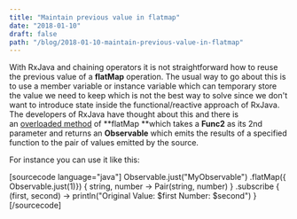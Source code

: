 ```yaml
---
title: "Maintain previous value in flatmap"
date: "2018-01-10"
draft: false
path: "/blog/2018-01-10-maintain-previous-value-in-flatmap"
---
```


With RxJava and chaining operators it is not straightforward how to reuse the previous value of a **flatMap** operation. The usual way to go about this is to use a member variable or instance variable which can temporary store the value we need to keep which is not the best way to solve since we don't want to introduce state inside the functional/reactive approach of RxJava. The developers of RxJava have thought about this and there is an [overloaded method](http://reactivex.io/RxJava/javadoc/rx/Observable.html#flatMap%28rx.functions.Func1,%20rx.functions.Func2%29) of **flatMap **which takes a **Func2** as its 2nd parameter and returns an **Observable** which emits the results of a specified function to the pair of values emitted by the source.

For instance you can use it like this:

\[sourcecode language="java"\] Observable.just("MyObservable") .flatMap({ Observable.just(1)}) { string, number -> Pair(string, number) } .subscribe { (first, second) -> println("Original Value: $first Number: $second") } \[/sourcecode\]
